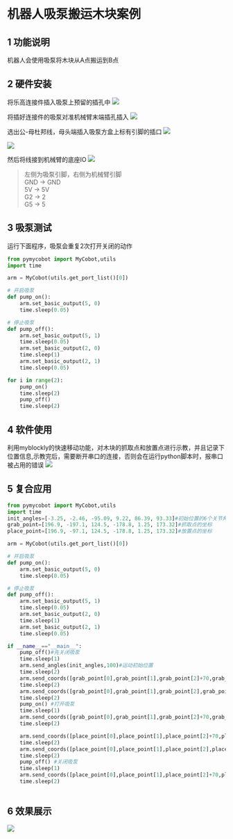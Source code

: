 # 机器人吸泵搬运木块案例

## 1 功能说明
机器人会使用吸泵将木块从A点搬运到B点

## 2 硬件安装
将乐高连接件插入吸泵上预留的插孔中
![](./img/p0.jpg)

将插好连接件的吸泵对准机械臂末端插孔插入
![](./img/p1.jpg)

选出公-母杜邦线，母头端插入吸泵方盒上标有引脚的插口
![](./img/p2.jpg)

![](./img/p3.jpg)

然后将线接到机械臂的底座IO
![](./img/M5.jpg)
> 左侧为吸泵引脚，右侧为机械臂引脚  
> GND -> GND  
> 5V -> 5V  
> G2 -> 2  
> G5 -> 5

## 3 吸泵测试
运行下面程序，吸泵会重复2次打开关闭的动作
```python
from pymycobot import MyCobot,utils
import time

arm = MyCobot(utils.get_port_list()[0])

# 开启吸泵
def pump_on():
    arm.set_basic_output(5, 0)
    time.sleep(0.05)

# 停止吸泵
def pump_off():
    arm.set_basic_output(5, 1)
    time.sleep(0.05)
    arm.set_basic_output(2, 0)
    time.sleep(1)
    arm.set_basic_output(2, 1)
    time.sleep(0.05)

for i in range(2):
    pump_on()
    time.sleep(2)
    pump_off()
    time.sleep(2)
```

## 4 软件使用
利用myblockly的快速移动功能，对木块的抓取点和放置点进行示教，并且记录下位置信息,示教完后，需要断开串口的连接，否则会在运行python脚本时，报串口被占用的错误
![](./img/blockly.png)

## 5 复合应用
```python
from pymycobot import MyCobot,utils
import time
init_angles=[-3.25, -2.46, -95.09, 9.22, 86.39, 93.33]#初始位置的6个关节角度
grab_point=[196.9, -197.1, 124.5, -178.8, 1.25, 173.32]#抓取点的坐标
place_point=[196.9, -97.1, 124.5, -178.8, 1.25, 173.32]#放置点的坐标

arm = MyCobot(utils.get_port_list()[0])

# 开启吸泵
def pump_on():
    arm.set_basic_output(5, 0)
    time.sleep(0.05)

# 停止吸泵
def pump_off():
    arm.set_basic_output(5, 1)
    time.sleep(0.05)
    arm.set_basic_output(2, 0)
    time.sleep(1)
    arm.set_basic_output(2, 1)
    time.sleep(0.05)

if __name__=="__main__":
    pump_off()#先关闭吸泵 
    time.sleep(1)  
    arm.send_angles(init_angles,100)#运动初始位置
    time.sleep(2)
    arm.send_coords([grab_point[0],grab_point[1],grab_point[2]+70,grab_point[3],grab_point[4],grab_point[5]],100,1)#运动到抓取点上方70mm
    time.sleep(2)
    arm.send_coords([grab_point[0],grab_point[1],grab_point[2],grab_point[3],grab_point[4],grab_point[5]],100,1)#运动到抓取点
    time.sleep(2)
    pump_on() #打开吸泵
    time.sleep(1)
    arm.send_coords([grab_point[0],grab_point[1],grab_point[2]+70,grab_point[3],grab_point[4],grab_point[5]],100,1)#运动到抓取点上方70mm
    time.sleep(2)

    arm.send_coords([place_point[0],place_point[1],place_point[2]+70,place_point[3],place_point[4],place_point[5]],100,1)#运动到放置点上方70mm
    time.sleep(2)
    arm.send_coords([place_point[0],place_point[1],place_point[2],place_point[3],place_point[4],place_point[5]],100,1)#运动到放置点
    time.sleep(2)
    pump_off() #关闭吸泵
    time.sleep(1)
    arm.send_coords([place_point[0],place_point[1],place_point[2]+70,place_point[3],place_point[4],place_point[5]],100,1)#运动到放置点上方70mm
    time.sleep(2)
    
```
## 6 效果展示
![](./img/video_pump.gif)
